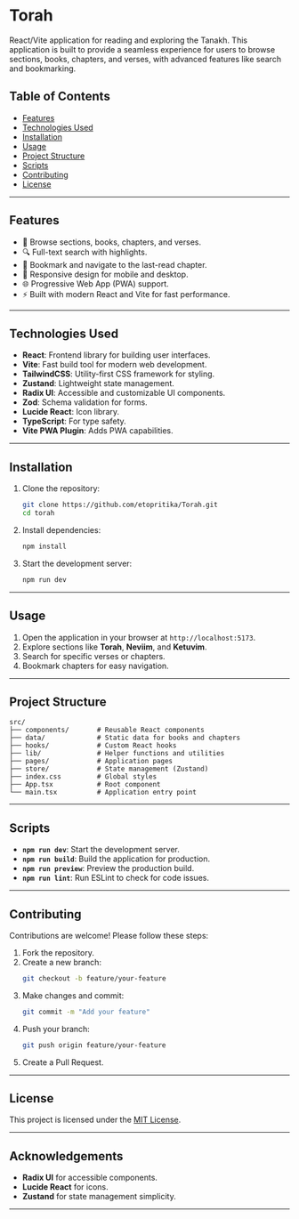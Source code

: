# Torah

React/Vite application for reading and exploring the Tanakh. This application is built to provide a seamless experience for users to browse sections, books, chapters, and verses, with advanced features like search and bookmarking.

## Table of Contents

- [Features](#features)
- [Technologies Used](#technologies-used)
- [Installation](#installation)
- [Usage](#usage)
- [Project Structure](#project-structure)
- [Scripts](#scripts)
- [Contributing](#contributing)
- [License](#license)

---

## Features

- 📖 Browse sections, books, chapters, and verses.
- 🔍 Full-text search with highlights.
- 📑 Bookmark and navigate to the last-read chapter.
- 📱 Responsive design for mobile and desktop.
- 🌐 Progressive Web App (PWA) support.
- ⚡ Built with modern React and Vite for fast performance.

---

## Technologies Used

- **React**: Frontend library for building user interfaces.
- **Vite**: Fast build tool for modern web development.
- **TailwindCSS**: Utility-first CSS framework for styling.
- **Zustand**: Lightweight state management.
- **Radix UI**: Accessible and customizable UI components.
- **Zod**: Schema validation for forms.
- **Lucide React**: Icon library.
- **TypeScript**: For type safety.
- **Vite PWA Plugin**: Adds PWA capabilities.

---

## Installation

1. Clone the repository:

   ```bash
   git clone https://github.com/etopritika/Torah.git
   cd torah
   ```

2. Install dependencies:

   ```bash
   npm install
   ```

3. Start the development server:
   ```bash
   npm run dev
   ```

---

## Usage

1. Open the application in your browser at `http://localhost:5173`.
2. Explore sections like **Torah**, **Neviim**, and **Ketuvim**.
3. Search for specific verses or chapters.
4. Bookmark chapters for easy navigation.

---

## Project Structure

```
src/
├── components/       # Reusable React components
├── data/             # Static data for books and chapters
├── hooks/            # Custom React hooks
├── lib/              # Helper functions and utilities
├── pages/            # Application pages
├── store/            # State management (Zustand)
├── index.css         # Global styles
├── App.tsx           # Root component
└── main.tsx          # Application entry point
```

---

## Scripts

- **`npm run dev`**: Start the development server.
- **`npm run build`**: Build the application for production.
- **`npm run preview`**: Preview the production build.
- **`npm run lint`**: Run ESLint to check for code issues.

---

## Contributing

Contributions are welcome! Please follow these steps:

1. Fork the repository.
2. Create a new branch:
   ```bash
   git checkout -b feature/your-feature
   ```
3. Make changes and commit:
   ```bash
   git commit -m "Add your feature"
   ```
4. Push your branch:
   ```bash
   git push origin feature/your-feature
   ```
5. Create a Pull Request.

---

## License

This project is licensed under the [MIT License](LICENSE).

---

## Acknowledgements

- **Radix UI** for accessible components.
- **Lucide React** for icons.
- **Zustand** for state management simplicity.

---
